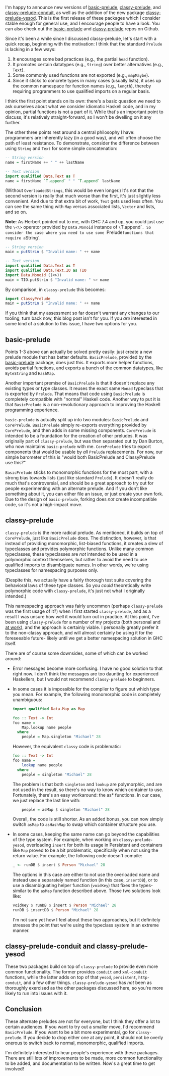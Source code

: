 I'm happy to announce new versions of [basic-prelude](http://hackage.haskell.org/package/basic-prelude), [classy-prelude](http://hackage.haskell.org/package/classy-prelude), and
[classy-prelude-conduit](http://hackage.haskell.org/package/classy-prelude-conduit), as well as the addition of the new package
[classy-prelude-yesod](http://hackage.haskell.org/package/classy-prelude-yesod).
This is the first release of these packages which I consider stable enough for
general use, and I encourage people to have a look. You can also check out the
[basic-prelude](http://github.com/snoyberg/basic-prelude) and
[classy-prelude](http://github.com/snoyberg/classy-prelude) repos on Github.

Since it's been a while since I discussed classy-prelude, let's start with a
quick recap, beginning with the motivation: I think that the standard `Prelude`
is lacking in a few ways:

1. It encourages some bad practices (e.g., the partial `head` function).
2. It promotes certain datatypes (e.g., `String`) over better alternatives (e.g., `Text`).
3. Some commonly used functions are not exported (e.g., `mapMaybe`).
4. Since it sticks to concrete types in many cases (usually lists), it uses up the common namespace for function names (e.g., `length`), thereby requiring programmers to use qualified imports on a regular basis.

I think the first point stands on its own: there's a basic question we need to
ask ourselves about what we consider idiomatic Haskell code, and in my opinion,
partial functions is not a part of it. While that's an important point to
discuss, it's relatively straight-forward, so I won't be dwelling on it any
further.

The other three points rest around a central philosophy I have: programmers are
inherently lazy (in a good way), and will often choose the path of least
resistance. To demonstrate, consider the difference between using `String` and
`Text` for some simple concatenation:

```haskell
-- String version
name = firstName ++ " " ++ lastName

-- Text version
import qualified Data.Text as T
name = firstName `T.append` " " `T.append` lastName
```

(Without `OverloadedStrings`, this would be even longer.) It's not that the
second version is really that much worse than the first, it's just slightly
less convenient. And due to that extra bit of work, `Text` gets used less
often. You can see the same thing with `Map` versus associated lists, `Vector`
and lists, and so on.

__Note__: As Herbert pointed out to me, with GHC 7.4 and up, you could just use
the `\<\>` operator provided by `Data.Monoid` instance of `\`T.append\``. So
consider the case where you need to use some `Prelude` functions that require a
`String`.

```haskell
-- String version
main = putStrLn $ "Invalid name: " ++ name

-- Text version
import qualified Data.Text as T
import qualified Data.Text.IO as TIO
import Data.Monoid ((<>))
main = TIO.putStrLn $ "Invalid name: " <> name
```

By comparison, in `classy-prelude` this becomes:

```haskell
import ClassyPrelude
main = putStrLn $ "Invalid name: " ++ name
```

If you think that my assessment so far doesn't warrant any changes to our
tooling, turn back now, this blog post isn't for you. If you *are* interested
in some kind of a solution to this issue, I have two options for you.

## basic-prelude

Points 1-3 above can actually be solved pretty easily: just create a new
prelude module that has better defaults. `BasicPrelude`, provided by the
[basic-prelude](http://hackage.haskell.org/package/basic-prelude) package, does
just this. It exports more helper functions, avoids partial functions, and
exports a bunch of the common datatypes, like `ByteString` and `HashMap`.

Another important premise of `BasicPrelude` is that it doesn't replace any
existing types or type classes. It reuses the exact same `Monad` typeclass that
is exported by `Prelude`. That means that code using `BasicPrelude` is
completely compatible with "normal" Haskell code. Another way to put it is that
`BasicPrelude` is a non-revolutionary approach to improving the Haskell
programming experience.

`basic-prelude` is actually split up into two modules: `BasicPrelude` and
`CorePrelude`. `BasicPrelude` simply re-exports everything provided by
`CorePrelude`, and then adds in some missing components. `CorePrelude` is
intended to be a foundation for the creation of other preludes. It was
originally part of `classy-prelude`, but was then separated out by Dan Burton,
who now maintains `basic-prelude` with me. `CorePrelude` tries to export
components that would be usable by *all* `Prelude` replacements. For now, our
simple barometer of this is "would both BasicPrelude and ClassyPrelude use
this?"

`BasicPrelude` sticks to monomorphic functions for the most part, with a strong
bias towards lists (just like standard `Prelude`). It doesn't really do much
that's controversial, and should be a great approach to try out for people
experimenting with an alternate prelude. And if you don't like something about
it, you can either file an issue, or just create your own fork. Due to the
design of `basic-prelude`, forking does *not* create incompatible code, so it's
not a high-impact move.

## classy-prelude

`classy-prelude` is the more radical prelude. As mentioned, it builds on top of
`CorePrelude`, just like `BasicPrelude` does. The distinction, however, is that
instead of providing monomorphic, list-biased functions, it creates a slew of
typeclasses and provides polymorphic functions. Unlike many common typeclasses,
these typeclasses are *not* intended to be used in a polymorphic context
themselves, but rather to avoid the need to use qualified imports to
disambiguate names. In other words, we're using typeclasses for namespacing
purposes only.

(Despite this, we actually have a fairly thorough test suite covering the
behavioral laws of these type classes. So you *could* theoretically write
polymorphic code with `classy-prelude`, it's just not what I originally
intended.)

This namespacing approach was fairly uncommon (perhaps `classy-prelude` was the
first usage of it?) when I first started `classy-prelude`, and as a result I
was unsure how well it would turn out in practice. At this point, I've been
using `classy-prelude` for a number of my projects (both personal and [at
work](http://fpcomplete.com/)), and the approach is certainly viable. I
personally greatly prefer it to the non-classy approach, and will almost
certainly be using it for the foreseeable future- likely until we get a better
namespacing solution in GHC itself.

There are of course some downsides, some of which can be worked around:

*   Error messages become more confusing. I have no good solution to that right
    now. I don't think the messages are too daunting for experienced Haskellers,
    but I would not recommend `classy-prelude` to beginners.

*   In some cases it is impossible for the compiler to figure out which type
    you mean. For example, the following monomorphic code is completely
    unambiguous:

    ```haskell
    import qualified Data.Map as Map

    foo :: Text -> Int
    foo name =
        Map.lookup name people
      where
        people = Map.singleton "Michael" 28
    ```

    However, the equivalent `classy` code is problematic:

    ```haskell
    foo :: Text -> Int
    foo name =
        lookup name people
      where
        people = singleton "Michael" 28
    ```

    The problem is that both `singleton` and `lookup` are polymorphic, and are not
    used in the result, so there's no way to know which container to use.
    Fortunately, there's an easy workaround: the as* functions. In our case, we
    just replace the last line with:

    ```haskell
        people = asMap $ singleton "Michael" 28
    ```

    Overall, the code is still shorter. As an added bonus, you can now simply
    switch `asMap` to `asHashMap` to swap which container structure you use.

*   In some cases, keeping the same name can go beyond the capabilities of the
    type system. For example, when working on `classy-prelude-yesod`,
    overloading `insert` for both its usage in Persistent and containers like `Map`
    proved to be a bit problematic, specifically when not using the return value.
    For example, the following code doesn't compile:

    ```haskell
    _ <- runDB $ insert $ Person "Michael" 28
    ```

    The options in this case are either to not use the overloaded name and
    instead use a separately named function (in this case, `insertDB`), or to use a
    disambiguating helper function (`voidKey`) that fixes the types- similar to the `asMap`
    function described above. Those two solutions look like:

    ```haskell
    voidKey $ runDB $ insert $ Person "Michael" 28
    runDB $ insertDB $ Person "Michael" 28
    ```

    I'm not sure yet how I feel about these two approaches, but it definitely
    stresses the point that we're using the typeclass system in an extreme manner.

## classy-prelude-conduit and classy-prelude-yesod

These two packages build on top of `classy-prelude` to provide even more common
functionality. The former provides `conduit` and `xml-conduit` functions, while
the latter adds on top of that `yesod`, `persistent`, `http-conduit`, and a few
other things. `classy-prelude-yesod` has *not* been as thoroughly exercised as
the other packages discussed here, so you're more likely to run into issues
with it.

## Conclusion

These alternate preludes are not for everyone, but I think they offer a lot to
certain audiences. If you want to try out a smaller move, I'd recommend
`BasicPrelude`. If you want to be a bit more experimental, go for
`classy-prelude`. If you decide to drop either one at any point, it should not
be overly onerous to switch back to normal, monomorphic, qualified imports.

I'm definitely interested to hear people's experience with these packages.
There are still lots of improvements to be made, more common functionality to
be added, and documentation to be written. Now's a great time to get involved!
